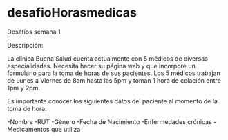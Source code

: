# desafioHorasmedicas
Desafios semana 1

Descripción:

La clínica Buena Salud cuenta actualmente con 5 médicos de diversas especialidades. Necesita hacer su página web y que incorpore un formulario para la toma de horas de sus pacientes. Los 5 médicos trabajan de Lunes a Viernes de 8am hasta las 5pm y toman 1 hora de colación entre 1pm y 2pm.

Es importante conocer los siguientes datos del paciente al momento de la toma de hora:

-Nombre
-RUT
-Género
-Fecha de Nacimiento
-Enfermedades crónicas
-Medicamentos que utiliza
